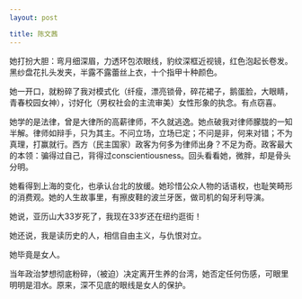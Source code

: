 ```yaml
---
layout: post

title: 陈文茜
---
```


她打扮大胆：弯月细深眉，力透环包浓眼线，豹纹深框近视镜，红色泡起长卷发。黑纱盘花扎头发夹，半露不露蕾丝上衣，十个指甲十种颜色。

她一开口，就粉碎了我对模式化（纤瘦，漂亮锁骨，碎花裙子，鹅蛋脸，大眼睛，青春校园女神），讨好化（男权社会的主流审美）女性形象的执念。有点窃喜。

她学的是法律，曾是大律所的高薪律师，不久就逃逸。她点破我对律师朦胧的一知半解。律师如辩手，只为其主。不问立场，立场已定；不问是非，何来对错；不为真理，打赢就行。西方（民主国家）政客为何多为律师出身？不足为奇。政客最大的本领：骗得过自己，背得过conscientiousness。回头看看她，微胖，却是骨头分明。

她看得到上海的变化，也承认台北的放缓。她珍惜公众人物的话语权，也耻笑畸形的消费观。她的人生故事里，有擦皮鞋的波兰牙医，做司机的匈牙利导演。

她说，亚历山大33岁死了，我现在33岁还在纽约逛街！

她还说，我是读历史的人，相信自由主义，与仇恨对立。

她毕竟是女人。

当年政治梦想彻底粉碎，（被迫）决定离开生养的台湾，她否定任何伤感，可眼里明明是泪水。原来，深不见底的眼线是女人的保护。

<!--是不是，男人身上有绝对的恶，女人身上有绝对的善。男人身上没有绝对的善，女人身上没有绝对的恶。-->





